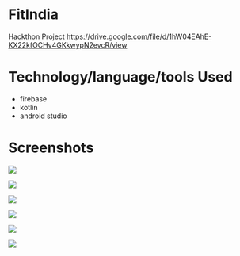 # FitIndia
Hackthon Project
https://drive.google.com/file/d/1hW04EAhE-KX22kfOCHv4GKkwypN2evcR/view

# Technology/language/tools Used 
 - firebase 
 - kotlin
 - android studio

# Screenshots

![](Screenshots/ss51.jpeg)

![](Screenshots/ss62.jpeg)

![](Screenshots/ss13.jpeg)

![](Screenshots/ss44.jpeg)

![](Screenshots/ss35.jpeg)

![](Screenshots/ss26.jpeg)
